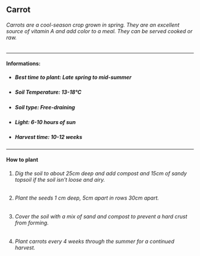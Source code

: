 ## Carrot

###### Carrots are a cool-season crop grown in spring. They are an excellent source of vitamin A and add color to a meal. They can be served cooked or raw.

---

#### Informations:

-   ##### Best time to plant: Late spring to mid-summer
-   ##### Soil Temperature: 13-18°C
-   ##### Soil type: Free-draining
-   ##### Light: 6-10 hours of sun
-   ##### Harvest time: 10-12 weeks

---

#### How to plant

1. ###### Dig the soil to about 25cm deep and add compost and 15cm of sandy topsoil if the soil isn't loose and airy.
2. ###### Plant the seeds 1 cm deep, 5cm apart in rows 30cm apart.
3. ###### Cover the soil with a mix of sand and compost to prevent a hard crust from forming.
4. ###### Plant carrots every 4 weeks through the summer for a continued harvest.
